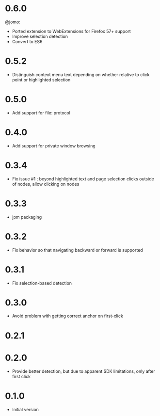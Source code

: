 # 0.6.0

@jomo:

-   Ported extension to WebExtensions for Firefox 57+ support
-   Improve selection detection
-   Convert to ES6

# 0.5.2

-   Distinguish context menu text depending on whether relative
    to click point or highlighted selection

# 0.5.0

-   Add support for file: protocol

# 0.4.0

-   Add support for private window browsing

# 0.3.4

-   Fix issue #1 ; beyond highlighted text and page selection
    clicks outside of nodes, allow clicking on nodes

# 0.3.3

-   jpm packaging

# 0.3.2

-   Fix behavior so that navigating backward or forward is supported

# 0.3.1

-   Fix selection-based detection

# 0.3.0

-   Avoid problem with getting correct anchor on first-click

# 0.2.1

# 0.2.0

-   Provide better detection, but due to apparent SDK
    limitations, only after first click

# 0.1.0

-   Initial version
